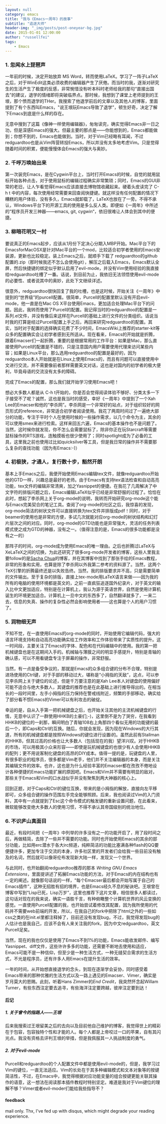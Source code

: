 ```yaml
---
layout: null
category: emacs
title: "我与《Emacs一周年》的故事"
subtitle: "追逐大师"
header-img: "_img/posts/post-oneyear-bg.jpg"
date: 2015-01-01 12:00:00
author: "russellfei"
tags: 
    - Emacs
---
```


### 1. 忽闻水上琵琶声 ###

一年前的时候，决定开始放弃 MS Word，转而使用LaTeX。学习了一阵子LaTeX之后，对于WinEdit这类必须收费的编辑器产生了厌倦。而当时的我，逐渐对研究生的生活产生了极度的反感，非常惋惜没有听本科时老师给我的那句“直接出国去”的建议，退学的情绪即将突破临界点。那时候，我想到了课堂上老师提到的王垠，那个愤而退学的THer。我搜索了他退学前后的文章以及其他人的博客，里面提到了有个东西叫Emacs，"说王垠玩Emacs导致了退学"，顿生好奇，决定了解下Emacs到底是什么样的存在。

无意中搜到了这篇《像神一样使用编辑器》，匆匆读完，确实觉得Emacs非一日之功，但是深感Emacs的强大。但最主要的那点是——你能想到的，Emacs都能做到；你想不到的，Emacs也能做到。当时，对于Vim已经略有耳闻，不过redguardtoo也是从Vim阵营转投Emacs，所以并没有太多地考虑Vim。只是觉得随着时间的积累，便能慢慢体会Emacs的强大与奥妙。

### 2. 千呼万唤始出来 ###

第一次装完Emacs，是在Cygwin平台上，当时打开Emacs的时候，自觉的就用鼠标开始各种点击，对于使用鼠标的编辑过程确实非常繁琐；同时，Emacs的GUI非常的老旧，让人乍看觉得Emacs应该直接去博物馆收藏起来。硬着头皮读完了 C-h t 中的内容，每次使用经常需要来回查阅快捷键。就这样没有任何配置的情况下糟糕的用户体验，没有多久，Emacs就卸载了，LaTeX也放在了一旁。不得不承认，Windows平台下的开源工具的使用是多么反人类。即便如《一周年》中所述的“程序员开发三神器——emacs, git, cygwin“，依旧很难让人体会到其中的便捷。

### 3. 柳暗花明又一村 ###

要说真正的Emacs起步，应该从1月份下定决心分期入MBP开始。Mac平台下的 EmacsforMacOSX是针对Mac平台的一个mod，比较适合初学者使用的Emacs安装源，更新也比较稳定。装上Emacs之后，就顺手下载了 redguardtoo的github配置的.zip（那时候我还不怎么会使用git），解压之后载入Emacs，Emacs默认全屏，然后快捷键的绑定似乎默认启用了evil-mode，并没有Vim使用经验的我直接给redguardtoo吐槽了一番。话说，到目前为止，我依旧无法领悟使用evil-mode的必要性、或者说其中的奥妙，此处下文继续详述。

很意外，redguardtoo很快回复了我的吐槽，也是这时候，开始关注《一周年》中提到的“世界级”的purcell配置。很简单，Purcell的配置里默认没有开启evil-mode，他一直是在Mac OS X平台使用Emacs，更加适合处理Mac平台下的问题。因此，我转而使用了Purcell的配置。我记得当时的redguardtoo的配置是一系列.el文件，并没有像后来这样在Purcell的基础上进行文件的分类组织。话说当时我的打算是经过Purcell配置上手之后，再回来研究redguardtoo的配置。其实，当时对于配置的选择确实花费了不少时间，EmacsWiki上推荐的starter-kit等众多的配置确实会让初学者感到无所适从。现在看来，Emacs的开始就是折腾，跟着Emacser们一起折腾，重要的是根据常用的工作平台：如果是Mac，那么直接使用Purcell的配置是不错的，只是注意国内用户需要使用代理来访问某些内容；如果是Linux平台，那么选用redguardtoo的配置是最好的，因为redguardtoo本人开始就是在Linux上使用Emacs的，而且有问题可以直接使用中文进行交流，并不需要像前者那样需要英文对话，这也是对国内的初学者的极大便利，毕竟母语的交流没有太多的障碍。

完成了Emacs的配置，那么我们就开始学习使用Emacs吧！

想必大多数人都是从 C-h t开始的，你是否会觉得阅读体验不够好、分类太多一下子接受不了呢？诚然，这也是我当时的感受，幸好《一周年》中提到了一个Xah Lee的Emacser和他的“李杀网”。李杀网是一个非常好的站点，对于组织较好的网页形式的reference，非常适合初学者阅读使用。我花了两周时间过了一遍绝大部分的功能，专注于平时个人在使用时候的一些操作需求，以几个命令为主，其余的可以使用smex来进行检索。这样来回五六遍，Emacs的基本操作也不是问题了。当然，这时候你就发现，你不怎么会需要鼠标了，除非你正在玩Starcraft等需要鼠标操作的RTS游戏，连触摸板也很少使用了；同时spotlight成为了必备的工具，这里我之前也使用过比如quicksilver等工具，但是我日常的操作并不需要那么复杂的查找功能（因为有Emacs:-)）

### 4. 初极狭，才通人，复行数十步，豁然开朗 ###

基本上手Emacs之后，我便开始使用Emacs编辑tex文件，就像redguardtoo开始他的GTD一样，兴趣总是最好的老师。由于Emacs有支持tex语法检查和自动高亮功能，tex文件的编辑非常清爽，加之Yasnippet的便捷。在我花了几周解决了中文字符的排版问题之后，Emacs编辑LaTeX似乎已经是非常舒服的过程了。恰恰在此时，想起了李杀网上关于org-mode的说明，我转而开始研究org-mode这个能与Emacs完美契合的笔记工具。查阅了org-mode的社区之后，我惊喜的发现，org-mode简洁的树状文件可以直接转换为tex文件并排版成pdf！同时，对于beamer的使用也是非常的方便，多试几次就能对应org-mode的树状结构和幻灯片层次之间的对应。同时，org-mode的GTD功能也是异常强大，灵活的任务列表模式使之成为GTD的神器，没有之一。（值得注意的是，Emacs的很多功能都是没有之一的）

那阵子的时间，org-mode成为使用Emacs的唯一理由。之后也折腾过LaTeX与XeLaTeX之间的切换，为此还研究了很多org-mode开发者的博客，这些人里我主要follow的是[Sacha Chua](https://github.com/sachac)的博客，并在其博客中找到了那张手绘的Emacs教程，非常的形象和实用，也算是除了李杀网以外我第二参考的资料源了。当然，这两个TeX引擎的折腾最终还是以失败告终。当然，我的排版要求并不高，只是需要简单的文件输出。至于复杂的排版，直接上tex-mode用LaTeX语言来做——因为我的所有的电脑的使用环境都是英文的，之前一直疯狂追逐国外纪录片，对于英文的输入比中文更加适应，特别是在计算机上，我认为源于英语世界，自然是使用计算机诞生的环境更加适合。计算机上一旦中文的东西多了，自然翻译就多了，一来二去，信息的失真、操作的复杂性必然会影响使用者——这也算是个人的用户习惯了。

### 5. 润物细无声 ###

不知不觉，在一直使用Emacs的org-mode的同时，开始使用它编辑代码，强大的语言环境支持和自动高亮功能确实给工作效率和工作体验带来了实质性的提升。这一时间段，主要关注了Emacs的字体、配色和在代码编辑中的使用。我的第一把机械键盘也是在这期间入手的。机械轴与薄膜之间的明显手感提升，特别是青轴的确认感，可以不用看键盘专注于屏幕的操作，非常舒服。

当然，有一点是备受争议的，那就是Emacs的众多组合键的分布不合理，特别是进场使用的Ctrl键，对于手部的移动过大，堪称是“小拇指的天敌”，这点，可以参见李杀网上关于键位的论述，但是千万要注意的是Xah Lee本人对键盘的使用偏好可能不适合与绝大多数人，其键盘的推荐也是在此基础上进行推导得出的。在相当长的一段时间里，左手小拇指的压力保持在警戒线附近，频繁的手部移动，确实给了部分看不惯Emacs的Vimer可以有利攻击的破绽。

幸运的是，自从入手第一把机械键盘之后，也开始关注其他的主流机械键盘的行情，无意中认识了一群使用HHKB的土豪们;-)，这里倒不是为了哭穷，在我看到HHKB的键位的一刹那，瞬间明白了青轴108右上角那四个看似无用的功能键的最后一个，即Caps和Ctrl的互换。随后，你就会发现，因为现在Windows的大行其道，所有的机械键盘都是按照Windows的键位进行设置i的。虽然此前有Stallman的HHKB，但其过高的价格也让大多数人（包括现在的我）望洋兴叹。对于HHKB的市场，可以用极其小众来形容——即使是玩机械键盘的也很少有人会使用HHKB的配列；更不用说客制化键盘的高昂的DIY成本。值得一提的是，玩键盘的人里，有很多职业的程序员，很多都是Vim老手，他们并不关注编辑器的本身，而是关注其编辑文件的效率。也许，这也是为什么经验丰富的Emacser都在孜孜不倦地设计各种便捷的Emacs功能扩展的原因吧。Emacs和Vim并不需要有明显的敌对，那些关于Emacs和Vim的口水战似乎并没有聚焦到两大神器的核心上。

回到正题，对于Caps和Ctrl的键位互换，带来的是小拇指的解放，直接向左平移即可，众多组合键的操作范围左手完全能够照顾。后来，我也阅读过Vim的入门资料，其中有一点就提到了Esc这个命令模式的触发键的重新设置问题，在此看来，微软能够改变绝大多数人的使用习惯，不得不承认其帝国级别的统治地位。

### 6. 不识庐山真面目 ###

最近，有段时间把《一周年》中列举的许多没有之一的功能开启了，用了段时间之后，再做精简，去除了一些并不需要的功能。同时也开始使用Emacs的其余的部分功能，比如用erc潜水于各大irc频道，纯粹简洁的功能比塞满各种flash的QQ要便捷许多，更加专注于交流的本身，许多社区里的开发者们会给我一些目前没有触及的名词，然后就可以像哥伦布发现新大陆一样，发现又一个世界。

与此同时，也开始翻阅redguardtoo推荐的那本 *Writing GNU Emacs Extensions*，里面提讲述了拓展Emacs功能的方法，对于Emacs的内在结构也有一定的阐述。就像那句话说的一样，“每个Emacser最后都会开始写属于自己的Emacs插件”，这种无招胜有招的境界，也是Emacs经久不息的秘诀吧。王垠曾在博客中写到“Lisp已死，Lisp万岁”，这里也推荐下这片文章，相信很多人都读过，这句话对现在的我来说，确实一语胜千言，有种俯瞰整个计算机世界的风云变换的感觉。一直使用Purcell配置的我，也开始尝试着修改其配置，因为我所使用的代码并不需要web前端的开发，所以，在我自己的fork中把除了html之外的一些如css之类的在init.el里都注释掉了，目前还没有发现bug，不过，我觉得发现bug的人估计也是我自己，应该不会有人来关注我的fork，因为中文redguardtoo，英文Purcell足矣。

当然，现在的我也仅仅是使用了Emacs不到1%的功能，Emacs能收发邮件、编写Yasnippet、diff文件，这些许许多多的功能，还需要不断地去使用和适应，Emacs可能不是一种信仰，但至少是一种生活方式，一种无缝契合需求的生活方式，不光是程序员，还有许多人用Emacs在提升生活的效率。

一年的时间，从开始想直接退学的念头，到现在逐渐学会妥协，同时感受着Emacs带来的那种优雅的生活方式以及一路上遇见的Emacser、Vimer，确实是岁月莫大的恩赐。此刻，听着Hans Zimmer的*End Credit*，我突然怀念起Willam Turner，有些东西注定要去追寻，有些海洋注定要跨越，彼岸注定要到达！


#### 后记 ####

##### 1. 关于曾今的指路人——王垠 #####

后来我搜索过王垠留美之后的去向以及目前他自己维护的博客，我觉得世上的精彩在于包容，包容独特个性和才能的人。每个人都是上帝咬过一口的苹果，自有其闪光点。我没有资格去评判王垠的举措，但是我佩服其一人挑战制度的勇气。

##### 2. 对于evil-mode #####

Purcell和redguardtoo的个人配置文件中都是使用evil-mode的，但是，我学习过Vim的键位，一直无法适应。Vim的长处在于其多种编辑模式和文本对象等的按键简洁性，不过，在Emacs中，我觉得根据对应功能变量的组合按键更能关联其操作的语意，这一想法在阅读那本插件教程时特别坚定。难道是我对于Vim键位的理解不够？Vimer或者evil-moder们能给我些指导不？

#### feedback ####

mail only. Thx, I've fed up with disqus, which might degrade your reading experience.
